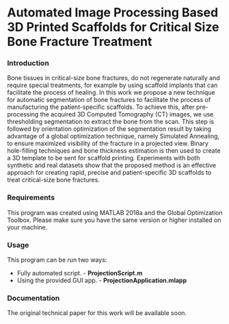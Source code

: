 # Automated Image Processing Based 3D Printed Scaffolds for Critical Size Bone Fracture Treatment
### Introduction
Bone tissues in critical-size bone fractures, do not regenerate naturally and require special treatments, for example by using scaffold implants that can facilitate the process of healing. In this work we propose a new technique for automatic segmentation of bone fractures to facilitate the process of manufacturing the patient-specific scaffolds. To achieve this, after pre-processing the acquired 3D Computed Tomography (CT) images, we use thresholding segmentation to extract the bone from the scan. This step is followed by orientation optimization of the segmentation result by taking advantage of a global optimization technique, namely Simulated Annealing, to ensure maximized visibility of the fracture in a projected view. Binary hole-filling techniques and bone thickness estimation is then used to create a 3D template to be sent for scaffold printing. Experiments with both synthetic and real datasets show that the proposed method is an effective approach for creating rapid, precise and patient-specific 3D scaffolds to treat critical-size bone fractures.  
### Requirements
This program was created using MATLAB 2018a and the Global Optimization Toolbox. Please make sure you have the same version or higher installed on your machine.

### Usage

This program can be run two ways:
- Fully automated script. - **ProjectionScript.m**
- Using the provided GUI app. - **ProjectionApplication.mlapp**
### Documentation

The original technical paper for this work will be available soon.
<!--stackedit_data:
eyJoaXN0b3J5IjpbLTE0Nzg2MzIxNzcsLTI5OTU5OCwxNjE3ND
M2ODQ4XX0=
-->